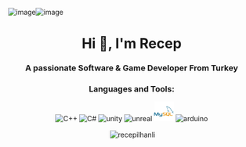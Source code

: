 ![image](https://github.com/recepilhanli/recepilhanli/assets/47000355/6d8f671d-7b8b-41f7-9ea5-b5b3e0405550)![image](https://github.com/recepilhanli/recepilhanli/assets/47000355/3f03bd4e-0154-4494-9df5-8ff316292786)<h1 align="center">Hi 👋, I'm Recep</h1>
<h3 align="center">A passionate Software & Game Developer From Turkey</h3>

<p align="center">
</p>

<h3 align="center">Languages and Tools:</h3>
<p align="center">
  
 <img src="https://upload.wikimedia.org/wikipedia/commons/thumb/1/18/ISO_C%2B%2B_Logo.svg/800px-ISO_C%2B%2B_Logo.svg.png" alt="C++" width="40" height="40"/>
<img src="https://upload.wikimedia.org/wikipedia/commons/thumb/b/bd/Logo_C_sharp.svg/1820px-Logo_C_sharp.svg.png" alt="C#" width="40" height="40"/> 
 <img src="https://www.vectorlogo.zone/logos/unity3d/unity3d-icon.svg" alt="unity" width="40" height="40"/>
 <img src="https://raw.githubusercontent.com/kenangundogan/fontisto/036b7eca71aab1bef8e6a0518f7329f13ed62f6b/icons/svg/brand/unreal-engine.svg" alt="unreal" width="40" height="40"/>
 <img src="https://raw.githubusercontent.com/devicons/devicon/master/icons/mysql/mysql-original-wordmark.svg" alt="mysql" width="40" height="40"/>
 <img src="https://cdn.worldvectorlogo.com/logos/arduino-1.svg" alt="arduino" width="40" height="40"/>
 
 </p>

<p align="center">&nbsp;<img align="center" src="https://github-readme-stats.vercel.app/api?username=recepilhanli&show_icons=true&locale=en" alt="recepilhanli" /></p>

